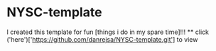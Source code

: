 # NYSC-template
I created this template for fun [things i do in my spare time]!!!
** click ('here')['https://github.com/danrejsa/NYSC-template.git'] to view
